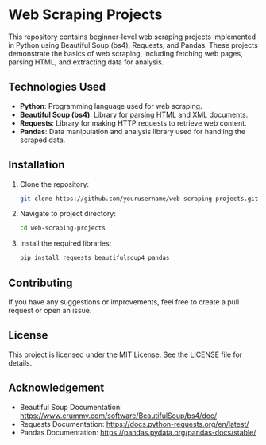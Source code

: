 # Web Scraping Projects

This repository contains beginner-level web scraping projects implemented in Python using Beautiful Soup (bs4), Requests, and Pandas. These projects demonstrate the basics of web scraping, including fetching web pages, parsing HTML, and extracting data for analysis.

## Technologies Used

- **Python**: Programming language used for web scraping.
- **Beautiful Soup (bs4)**: Library for parsing HTML and XML documents.
- **Requests**: Library for making HTTP requests to retrieve web content.
- **Pandas**: Data manipulation and analysis library used for handling the scraped data.

## Installation

1. Clone the repository:
   ```bash
   git clone https://github.com/yourusername/web-scraping-projects.git
2. Navigate to project directory:
   ```bash
   cd web-scraping-projects
3. Install the required libraries:
   ```bash
   pip install requests beautifulsoup4 pandas

## Contributing

If you have any suggestions or improvements, feel free to create a pull request or open an issue.

## License

This project is licensed under the MIT License. See the LICENSE file for details.

## Acknowledgement

- Beautiful Soup Documentation: https://www.crummy.com/software/BeautifulSoup/bs4/doc/
- Requests Documentation: https://docs.python-requests.org/en/latest/
- Pandas Documentation: https://pandas.pydata.org/pandas-docs/stable/



